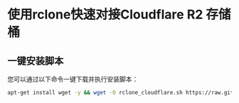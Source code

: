 # 使用rclone快速对接Cloudflare R2 存储桶

## 一键安装脚本

您可以通过以下命令一键下载并执行安装脚本：

```bash
apt-get install wget -y && wget -O rclone_cloudflare.sh https://raw.githubusercontent.com/lisi-123/rclone/main/rclone_cloudflare.sh && chmod +x rclone_cloudflare.sh && ./rclone_cloudflare.sh
```

